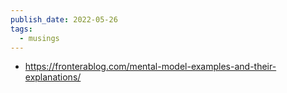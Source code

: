 ```yaml
---
publish_date: 2022-05-26
tags:
  - musings
---
```

- https://fronterablog.com/mental-model-examples-and-their-explanations/
